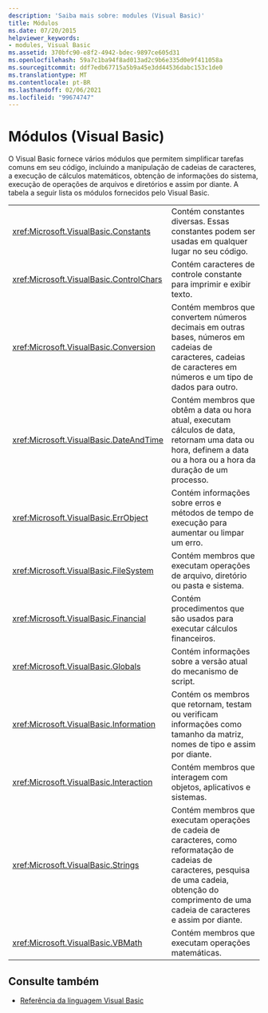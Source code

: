 ```yaml
---
description: 'Saiba mais sobre: modules (Visual Basic)'
title: Módulos
ms.date: 07/20/2015
helpviewer_keywords:
- modules, Visual Basic
ms.assetid: 370bfc90-e8f2-4942-bdec-9897ce605d31
ms.openlocfilehash: 59a7c1ba94f8ad013ad2c9b6e335d0e9f411058a
ms.sourcegitcommit: ddf7edb67715a5b9a45e3dd44536dabc153c1de0
ms.translationtype: MT
ms.contentlocale: pt-BR
ms.lasthandoff: 02/06/2021
ms.locfileid: "99674747"
---
```

# <a name="modules-visual-basic"></a>Módulos (Visual Basic)

O Visual Basic fornece vários módulos que permitem simplificar tarefas comuns em seu código, incluindo a manipulação de cadeias de caracteres, a execução de cálculos matemáticos, obtenção de informações do sistema, execução de operações de arquivos e diretórios e assim por diante. A tabela a seguir lista os módulos fornecidos pelo Visual Basic.  
  
|||  
|---|---|  
|<xref:Microsoft.VisualBasic.Constants>|Contém constantes diversas. Essas constantes podem ser usadas em qualquer lugar no seu código.|  
|<xref:Microsoft.VisualBasic.ControlChars>|Contém caracteres de controle constante para imprimir e exibir texto.|  
|<xref:Microsoft.VisualBasic.Conversion>|Contém membros que convertem números decimais em outras bases, números em cadeias de caracteres, cadeias de caracteres em números e um tipo de dados para outro.|  
|<xref:Microsoft.VisualBasic.DateAndTime>|Contém membros que obtêm a data ou hora atual, executam cálculos de data, retornam uma data ou hora, definem a data ou a hora ou a hora da duração de um processo.|  
|<xref:Microsoft.VisualBasic.ErrObject>|Contém informações sobre erros e métodos de tempo de execução para aumentar ou limpar um erro.|  
|<xref:Microsoft.VisualBasic.FileSystem>|Contém membros que executam operações de arquivo, diretório ou pasta e sistema.|  
|<xref:Microsoft.VisualBasic.Financial>|Contém procedimentos que são usados para executar cálculos financeiros.|  
|<xref:Microsoft.VisualBasic.Globals>|Contém informações sobre a versão atual do mecanismo de script.|  
|<xref:Microsoft.VisualBasic.Information>|Contém os membros que retornam, testam ou verificam informações como tamanho da matriz, nomes de tipo e assim por diante.|  
|<xref:Microsoft.VisualBasic.Interaction>|Contém membros que interagem com objetos, aplicativos e sistemas.|  
|<xref:Microsoft.VisualBasic.Strings>|Contém membros que executam operações de cadeia de caracteres, como reformatação de cadeias de caracteres, pesquisa de uma cadeia, obtenção do comprimento de uma cadeia de caracteres e assim por diante.|  
|<xref:Microsoft.VisualBasic.VBMath>|Contém membros que executam operações matemáticas.|  
  
## <a name="see-also"></a>Consulte também

- [Referência da linguagem Visual Basic](index.md)
